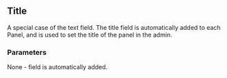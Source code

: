 ## Title

A special case of the text field. The title field is automatically added to each Panel, and is used to set the title of the panel in the admin.

### Parameters

None - field is automatically added.